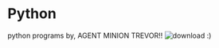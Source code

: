 # Python
python programs by, AGENT MINION TREVOR!!
![download](https://user-images.githubusercontent.com/65231468/120089748-cc8c7680-c11a-11eb-96e1-6934e191619e.jpeg)
:)
